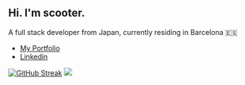 ## Hi. I'm scooter.
A full stack developer from Japan, currently residing in Barcelona 🇪🇸
- [My Portfolio](https://www.ryuichirosuzuki.com/)
- [Linkedin](https://www.linkedin.com/in/suzukiryuichiro/)

[![GitHub Streak](https://streak-stats.demolab.com?user=SuzukiRyuichiro&theme=vue-dark)](https://git.io/streak-stats)
[![](https://visitcount.itsvg.in/api?id=SuzukiRyuichiro&label=Profile%20Views&color=12&icon=5&pretty=true)](https://visitcount.itsvg.in)
